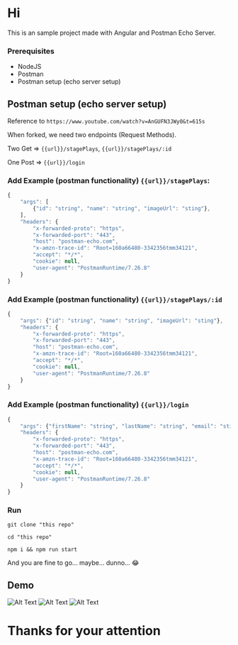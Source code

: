 # Hi

This is an sample project made with Angular and Postman Echo Server.

### Prerequisites

- NodeJS
- Postman
- Postman setup (echo server setup)

## Postman setup (echo server setup)

Reference to `https://www.youtube.com/watch?v=AnGUFN3JWy0&t=615s`

When forked, we need two endpoints (Request Methods).

Two Get => `{{url}}/stagePlays`, `{{url}}/stagePlays/:id`

One Post => `{{url}}/login`

### Add Example (postman functionality) `{{url}}/stagePlays`:

```javascript
{
    "args": [
        {"id": "string", "name": "string", "imageUrl": "sting"},
    ],
    "headers": {
        "x-forwarded-proto": "https",
        "x-forwarded-port": "443",
        "host": "postman-echo.com",
        "x-amzn-trace-id": "Root=160a66480-3342356tmm34121",
        "accept": "*/*",
        "cookie": null,
        "user-agent": "PostmanRuntime/7.26.8"
    }
}
```

### Add Example (postman functionality) `{{url}}/stagePlays/:id`

```javascript
{
    "args": {"id": "string", "name": "string", "imageUrl": "sting"},
    "headers": {
        "x-forwarded-proto": "https",
        "x-forwarded-port": "443",
        "host": "postman-echo.com",
        "x-amzn-trace-id": "Root=160a66480-3342356tmm34121",
        "accept": "*/*",
        "cookie": null,
        "user-agent": "PostmanRuntime/7.26.8"
    }
}
```

### Add Example (postman functionality) `{{url}}/login` 

```javascript
{
    "args": {"firstName": "string", "lastName": "string", "email": "sting"},
    "headers": {
        "x-forwarded-proto": "https",
        "x-forwarded-port": "443",
        "host": "postman-echo.com",
        "x-amzn-trace-id": "Root=160a66480-3342356tmm34121",
        "accept": "*/*",
        "cookie": null,
        "user-agent": "PostmanRuntime/7.26.8"
    }
}
```


### Run

`git clone "this repo"`

`cd "this repo"`

`npm i && npm run start`



And you are fine to go... maybe... dunno... 😂


## Demo
![Alt Text](https://media.giphy.com/media/8Mkalijz1cxabdnEZP/giphy.gif)
![Alt Text](https://media.giphy.com/media/qyYZ8DSVixo6IjR8kb/giphy.gif)
![Alt Text](https://media.giphy.com/media/0UJvvhHfp0wIjpJusP/giphy.gif)


# Thanks for your attention
